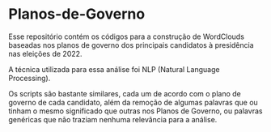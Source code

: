 # Planos-de-Governo

Esse repositório contém os códigos para a construção de WordClouds baseadas nos planos de governo dos principais candidatos à presidência nas eleições de 2022.

A técnica utilizada para essa análise foi NLP (Natural Language Processing).

Os scripts são bastante similares, cada um de acordo com o plano de governo de cada candidato, além da remoção de algumas palavras que ou tinham o mesmo significado que outras nos Planos de Governo, ou palavras genéricas que não traziam nenhuma relevância para a análise.
